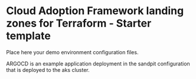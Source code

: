 # Cloud Adoption Framework landing zones for Terraform - Starter template

Place here your demo environment configuration files.

ARGOCD is an example application deployment in the sandpit configuration that is deployed to the aks cluster.